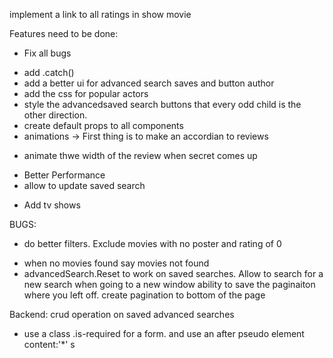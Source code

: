 implement a link to all ratings in show movie

Features need to be done:

<!-- - Save advanced Searches -->
<!-- - Click on Cast to get relevant Movies -->
<!-- - Create search Top actors movies -->
<!-- - Reviews -->
<!-- - Spinner -->

<!-- - Mobile -->

- Fix all bugs

* add .catch()
    <!-- * add flex grow to our cards -->
    <!-- * when open the first to the actors in show movie you need to refresh to get the results -->
    <!-- * try background-image url(foo) no-repeat center center/cover on images -->
  <!-- * select actor pagination goes to 1 when next page -->
* add a better ui for advanced search saves and button author
* add the css for popular actors
* style the advancedsaved search buttons that every odd child is the other direction.
* create default props to all components
* animations -> First thing is to make an accordian to reviews

- animate thwe width of the review when secret comes up
<!-- * link to imdb on movie page -->

* Better Performance
* allow to update saved search
<!-- * secret tapping to get the torrent etc -->
* Add tv shows

BUGS:

<!-- - url for advanced search -->
<!-- - trailers -->
<!-- - sliders -->
<!-- - search cannot click on movie in suggestions -->
<!-- - fix percentage circle on display movie -->
<!-- - pagination is acting up -->

- do better filters. Exclude movies with no poster and rating of 0
<!-- - enter when searching -->
- when no movies found say movies not found
- advancedSearch.Reset to work on saved searches. Allow to search for a new search
  <!-- - when clicking on cast and pagination jumps to display only 1 page -->
  when going to a new window ability to save the paginaiton where you left off.
  create pagination to bottom of the page

Backend:
crud operation on saved advanced searches

- use a class .is-required for a form. and use an after pseudo element content:'\*'
  s
